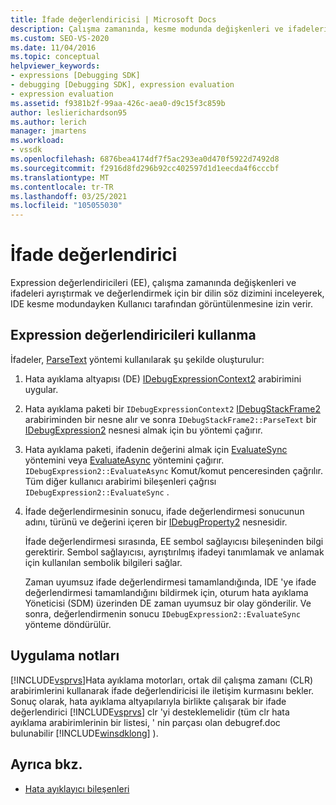 ```yaml
---
title: İfade değerlendiricisi | Microsoft Docs
description: Çalışma zamanında, kesme modunda değişkenleri ve ifadeleri ayrıştırmaya ve değerlendirmeye yönelik bir dilin sözdizimini inceleyerek ifade değerlendiricileri hakkında bilgi edinin.
ms.custom: SEO-VS-2020
ms.date: 11/04/2016
ms.topic: conceptual
helpviewer_keywords:
- expressions [Debugging SDK]
- debugging [Debugging SDK], expression evaluation
- expression evaluation
ms.assetid: f9381b2f-99aa-426c-aea0-d9c15f3c859b
author: leslierichardson95
ms.author: lerich
manager: jmartens
ms.workload:
- vssdk
ms.openlocfilehash: 6876bea4174df7f5ac293ea0d470f5922d7492d8
ms.sourcegitcommit: f2916d8fd296b92cc402597d1d1eecda4f6cccbf
ms.translationtype: MT
ms.contentlocale: tr-TR
ms.lasthandoff: 03/25/2021
ms.locfileid: "105055030"
---
```

# <a name="expression-evaluator"></a>İfade değerlendirici
Expression değerlendiricileri (EE), çalışma zamanında değişkenleri ve ifadeleri ayrıştırmak ve değerlendirmek için bir dilin söz dizimini inceleyerek, IDE kesme modundayken Kullanıcı tarafından görüntülenmesine izin verir.

## <a name="use-expression-evaluators"></a>Expression değerlendiricileri kullanma
 İfadeler, [ParseText](../../extensibility/debugger/reference/idebugexpressioncontext2-parsetext.md) yöntemi kullanılarak şu şekilde oluşturulur:

1. Hata ayıklama altyapısı (DE) [IDebugExpressionContext2](../../extensibility/debugger/reference/idebugexpressioncontext2.md) arabirimini uygular.

2. Hata ayıklama paketi bir `IDebugExpressionContext2` [IDebugStackFrame2](../../extensibility/debugger/reference/idebugstackframe2.md) arabiriminden bir nesne alır ve sonra `IDebugStackFrame2::ParseText` bir [IDebugExpression2](../../extensibility/debugger/reference/idebugexpression2.md) nesnesi almak için bu yöntemi çağırır.

3. Hata ayıklama paketi, ifadenin değerini almak için [EvaluateSync](../../extensibility/debugger/reference/idebugexpression2-evaluatesync.md) yöntemini veya [EvaluateAsync](../../extensibility/debugger/reference/idebugexpression2-evaluateasync.md) yöntemini çağırır. `IDebugExpression2::EvaluateAsync` Komut/komut penceresinden çağrılır. Tüm diğer kullanıcı arabirimi bileşenleri çağrısı `IDebugExpression2::EvaluateSync` .

4. İfade değerlendirmesinin sonucu, ifade değerlendirmesi sonucunun adını, türünü ve değerini içeren bir [IDebugProperty2](../../extensibility/debugger/reference/idebugproperty2.md) nesnesidir.

   İfade değerlendirmesi sırasında, EE sembol sağlayıcısı bileşeninden bilgi gerektirir. Sembol sağlayıcısı, ayrıştırılmış ifadeyi tanımlamak ve anlamak için kullanılan sembolik bilgileri sağlar.

   Zaman uyumsuz ifade değerlendirmesi tamamlandığında, IDE 'ye ifade değerlendirmesi tamamlandığını bildirmek için, oturum hata ayıklama Yöneticisi (SDM) üzerinden DE zaman uyumsuz bir olay gönderilir. Ve sonra, değerlendirmenin sonucu `IDebugExpression2::EvaluateSync` yönteme döndürülür.

## <a name="implementation-notes"></a>Uygulama notları
 [!INCLUDE[vsprvs](../../code-quality/includes/vsprvs_md.md)]Hata ayıklama motorları, ortak dil çalışma zamanı (CLR) arabirimlerini kullanarak ifade değerlendiricisi ile iletişim kurmasını bekler. Sonuç olarak, hata ayıklama altyapılarıyla birlikte çalışarak bir ifade değerlendirici [!INCLUDE[vsprvs](../../code-quality/includes/vsprvs_md.md)] clr 'yi desteklemelidir (tüm clr hata ayıklama arabirimlerinin bir listesi, ' nin parçası olan debugref.doc bulunabilir [!INCLUDE[winsdklong](../../deployment/includes/winsdklong_md.md)] ).

## <a name="see-also"></a>Ayrıca bkz.
- [Hata ayıklayıcı bileşenleri](../../extensibility/debugger/debugger-components.md)
